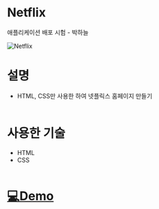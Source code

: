 # Netflix
애플리케이션 배포 시험 - 박하늘

![Netflix](https://github.com/user-attachments/assets/4ccf5205-074f-4ca4-b296-a2667df74aad)

# 설명
- HTML, CSS만 사용한 하여 넷플릭스 홈페이지 만들기
<br><br>

# 사용한 기술
- HTML
- CSS
<br><br>

# [💻Demo](https://parkhanuri.github.io/Netflix/)
